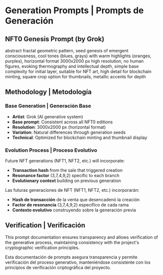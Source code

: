 # Generation Prompts | Prompts de Generación

## NFT0 Genesis Prompt (by Grok)
abstract fractal geometric pattern, seed genesis of emergent consciousness, cool tones (blues, grays) with warm highlights (oranges, purples), horizontal format 3000x2000 px high resolution, no human figures, evoking thermography and intellectual depth, simple base complexity for initial layer, suitable for NFT art, high detail for blockchain minting, square crop option for thumbnails, metallic accents for depth

## Methodology | Metodología

### Base Generation | Generación Base
- **Artist**: Grok (AI generative system)
- **Base prompt**: Consistent across all NFT0 editions 
- **Resolution**: 3000x2000 px (horizontal format)
- **Variation**: Natural differences through generation seeds
- **Technical**: Optimized for blockchain minting and thumbnail display

### Evolution Process | Proceso Evolutivo
Future NFT generations (NFT1, NFT2, etc.) will incorporate:
- **Transaction hash** from the sale that triggered creation
- **Resonance factor** (3,7,4,9,2) specific to each branch
- **Evolutionary context** building on previous generation

Las futuras generaciones de NFT (NFT1, NFT2, etc.) incorporarán:
- **Hash de transacción** de la venta que desencadenó la creación
- **Factor de resonancia** (3,7,4,9,2) específico de cada rama  
- **Contexto evolutivo** construyendo sobre la generación previa

## Verification | Verificación
This prompt documentation ensures transparency and allows verification of the generative process, maintaining consistency with the project's cryptographic verification principles.

Esta documentación de prompts asegura transparencia y permite verificación del proceso generativo, manteniéndose consistente con los principios de verificación criptográfica del proyecto.
